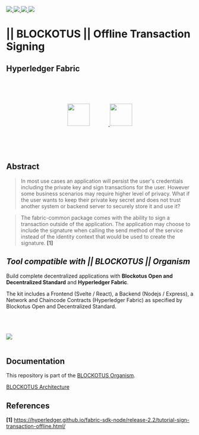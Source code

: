 <a href="https://twitter.com/BLOCKOTUS">
    <img
         src="https://img.shields.io/twitter/follow/BLOCKOTUS?style=for-the-badge&logo=twitter"
     />
</a>
<a href="https://github.com/danielfebrero">
    <img
         src="https://img.shields.io/github/followers/danielfebrero?label=danielfebrero&style=for-the-badge&logo=github"
     />
</a>
<a href="https://github.com/BLOCKOTUS/admins">
    <img
         src="https://img.shields.io/github/stars/BLOCKOTUS/admins?logo=github&style=for-the-badge"
     />
</a>
<a href="https://github.com/BLOCKOTUS/admins">
    <img
         src="https://img.shields.io/github/license/BLOCKOTUS/admins?style=for-the-badge"
     />
</a>

<br />

# || BLOCKOTUS || Offline Transaction Signing
## Hyperledger Fabric

<br />
<br />
<br />

<p align="center">
<a href="https://developer.mozilla.org/en-US/docs/Web/JavaScript">
  <img 
      style="margin-right: 50px" 
      height="60px" 
      src="https://upload.wikimedia.org/wikipedia/commons/thumb/6/6a/JavaScript-logo.png/240px-JavaScript-logo.png" 
  />
</a>
<a href="https://www.hyperledger.org/use/fabric">
  <img 
      style="margin-right: 0px" 
      height="60px" 
      src="https://www.hyperledger.org/wp-content/uploads/2018/03/Hyperledger_Fabric_Logo_Color-1-300x84.png" 
  />
</a>
</p>
<br />
<br />
<br />

## Abstract

> In most use cases an application will persist the user's credentials including the private key and sign transactions for the user. However some business scenarios may require higher level of privacy. What if the user wants to keep their private key secret and does not trust another system or backend server to securely store it and use it?

> The fabric-common package comes with the ability to sign a transaction outside of the application. The application may choose to include the signature when calling the send method of the service instead of the identity context that would be used to create the signature. **[1]**
## _Tool compatible with || BLOCKOTUS || Organism_


Build complete decentralized applications with __Blockotus Open and Decentralized Standard__ and __Hyperledger Fabric__. 

The kit includes a Frontend (Svelte / React), a Backend (Nodejs / Express), a Network and Chaincode Contracts (Hyperledger Fabric) as specified by Blockotus Open and Decentralized Standard.

<br />
<br />
<br />

<a href="https://github.com/hyperledger/fabric-sdk-node/tree/master/fabric-network">
  <img src="https://img.shields.io/badge/fabric--network-%402.3.0-green?style=for-the-badge" />
</a>

<br />
<br />

## Documentation
This repository is part of the [BLOCKOTUS Organism](https://github.com/BLOCKOTUS/organism).

[BLOCKOTUS Architecture](https://github.com/BLOCKOTUS/organism/blob/master/docs/architecture.md)

## References

 **[1]** <https://hyperledger.github.io/fabric-sdk-node/release-2.2/tutorial-sign-transaction-offline.html/>